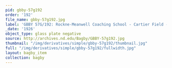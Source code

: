 ```yaml
---
pid: gbby-57g192
order: '192'
file_name: gbby-57g192.jpg
label: 'GBBY 57G/192: Rockne-Meanwell Coaching School - Cartier Field - 1926'
_date: '1926'
object_type: glass plate negative
source: http://archives.nd.edu/Bagby/GBBY-57g192.jpg
thumbnail: "/img/derivatives/simple/gbby-57g192/thumbnail.jpg"
full: "/img/derivatives/simple/gbby-57g192/fullwidth.jpg"
layout: bagby_item
collection: bagby
---
```

